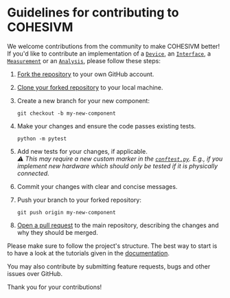 # Guidelines for contributing to COHESIVM

We welcome contributions from the community to make COHESIVM better! If you'd like to contribute an implementation 
of a [``Device``](https://cohesivm.readthedocs.io/en/latest/reference/devices.html#cohesivm.devices.Device), 
an [``Interface``](https://cohesivm.readthedocs.io/en/latest/reference/interfaces.html#cohesivm.interfaces.Interface), 
a [``Measurement``](https://cohesivm.readthedocs.io/en/latest/reference/measurements.html#cohesivm.measurements.Measurement) 
or an [``Analysis``](https://cohesivm.readthedocs.io/en/latest/reference/analysis.html#cohesivm.analysis.Analysis), 
please follow these steps:

1. [Fork the repository](https://docs.github.com/en/pull-requests/collaborating-with-pull-requests/working-with-forks/fork-a-repo#forking-a-repository) to your own GitHub account.
2. [Clone your forked repository](https://docs.github.com/en/pull-requests/collaborating-with-pull-requests/working-with-forks/fork-a-repo#cloning-your-forked-repository) to your local machine.
3. Create a new branch for your new component: 
    ```console
    git checkout -b my-new-component
    ```
4. Make your changes and ensure the code passes existing tests.
    ```console
    python -m pytest
    ```
5. Add new tests for your changes, if applicable.  
   *⚠ This may require a new custom marker in the [``conftest.py``](test/conftest.py). E.g., if you implement new hardware which should only
   be tested if it is physically connected.*
   
7. Commit your changes with clear and concise messages.
8. Push your branch to your forked repository:
    ```console
    git push origin my-new-component
    ```
9. [Open a pull request](https://docs.github.com/en/pull-requests/collaborating-with-pull-requests/proposing-changes-to-your-work-with-pull-requests/creating-a-pull-request-from-a-fork) to the main repository, describing the changes and why they should be merged.

Please make sure to follow the project's structure. The best way to start is to have a look at the tutorials given in 
the [documentation](https://cohesivm.readthedocs.io/en/latest/).

You may also contribute by submitting feature requests, bugs and other issues over GitHub.

Thank you for your contributions!
